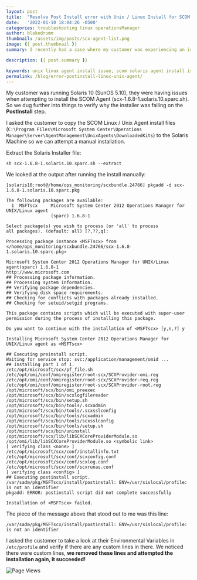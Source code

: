 ```yaml
---
layout: post
title:  "Resolve Post Install error with Unix / Linux Install for SCOM Agent"
date:   '2022-01-10 18:04:26 -0500'
categories: troubleshooting linux operationsManager
author: blakedrumm
thumbnail: /assets/img/posts/scx-agent-list.png
image: {{ post.thumbnail }}
summary: I recently had a case where my customer was experiencing an issue when attempting to install the SCOM Agent onto a Solaris 10 server. SCOM 2019 Management Group.

description: {{ post.summary }}

keywords: unix linux agent install issue, scom solaris agent install issue, scom solaris install, unable to discover solaris server, solaris scom, scom linux agent install
permalink: /blog/error-postinstall-linux-unix-agent/
---
```

My customer was running Solaris 10 (SunOS 5.10), they were having issues when attempting to install the SCOM Agent (scx-1.6.8-1.solaris.10.sparc.sh). So we dug further into things to verify why the installer was failing on the __PostInstall__ step.

I asked the customer to copy the SCOM Linux / Unix Agent install files (`C:\Program Files\Microsoft System Center\Operations Manager\Server\AgentManagement\UnixAgents\DownloadedKits`) to the Solaris Machine so we can attempt a manual installation.

Extract the Solaris Installer file:
```shell
sh scx-1.6.8-1.solaris.10.sparc.sh --extract
```

We looked at the output after running the install manually:
```shell
[solaris10:root@/home/ops_monitoring/scxbundle.24766] pkgadd -d scx-1.6.8-1.solaris.10.sparc.pkg
 
The following packages are available:
  1  MSFTscx     Microsoft System Center 2012 Operations Manager for UNIX/Linux agent
                 (sparc) 1.6.8-1
 
Select package(s) you wish to process (or 'all' to process
all packages). (default: all) [?,??,q]:
 
Processing package instance <MSFTscx> from </home/ops_monitoring/scxbundle.24766/scx-1.6.8-1.solaris.10.sparc.pkg>
 
Microsoft System Center 2012 Operations Manager for UNIX/Linux agent(sparc) 1.6.8-1
http://www.microsoft.com
## Processing package information.
## Processing system information.
## Verifying package dependencies.
## Verifying disk space requirements.
## Checking for conflicts with packages already installed.
## Checking for setuid/setgid programs.
 
This package contains scripts which will be executed with super-user
permission during the process of installing this package.
 
Do you want to continue with the installation of <MSFTscx> [y,n,?] y
 
Installing Microsoft System Center 2012 Operations Manager for UNIX/Linux agent as <MSFTscx>
 
## Executing preinstall script.
Waiting for service stop: svc:/application/management/omid ...
## Installing part 1 of 1.
/etc/opt/microsoft/scx/pf_file.sh
/etc/opt/omi/conf/omiregister/root-scx/SCXProvider-omi.reg
/etc/opt/omi/conf/omiregister/root-scx/SCXProvider-req.reg
/etc/opt/omi/conf/omiregister/root-scx/SCXProvider-root.reg
/opt/microsoft/scx/bin/omi_preexec
/opt/microsoft/scx/bin/scxlogfilereader
/opt/microsoft/scx/bin/setup.sh
/opt/microsoft/scx/bin/tools/.scxadmin
/opt/microsoft/scx/bin/tools/.scxsslconfig
/opt/microsoft/scx/bin/tools/scxadmin
/opt/microsoft/scx/bin/tools/scxsslconfig
/opt/microsoft/scx/bin/tools/setup.sh
/opt/microsoft/scx/bin/uninstall
/opt/microsoft/scx/lib/libSCXCoreProviderModule.so
/opt/omi/lib/libSCXCoreProviderModule.so <symbolic link>
[ verifying class <none> ]
/etc/opt/microsoft/scx/conf/installinfo.txt
/etc/opt/microsoft/scx/conf/scxconfig.conf
/etc/opt/microsoft/scx/conf/scxlog.conf
/etc/opt/microsoft/scx/conf/scxrunas.conf
[ verifying class <config> ]
## Executing postinstall script.
/var/sadm/pkg/MSFTscx/install/postinstall: ENV=/usr/sislocal/profile: is not an identifier
pkgadd: ERROR: postinstall script did not complete successfully
 
Installation of <MSFTscx> failed.
```

The piece of the message above that stood out to me was this line:
```shell
/var/sadm/pkg/MSFTscx/install/postinstall: ENV=/usr/sislocal/profile: is not an identifier
```

I asked the customer to take a look at their Environmental Variables in `/etc/profile` and verify if there are any custom lines in there. We noticed there were custom lines, __we removed these lines and attempted the installation again, it succeeded!__

![Page Views](https://counter.blakedrumm.com/count/tag.svg?url=blakedrumm.com/blog/error-postinstall-linux-unix-agent)

<!--
Having trouble with Pages? Check out our [documentation](https://docs.github.com/categories/github-pages-basics/) or [contact support](https://support.github.com/contact) and we’ll help you sort it out.
-->
